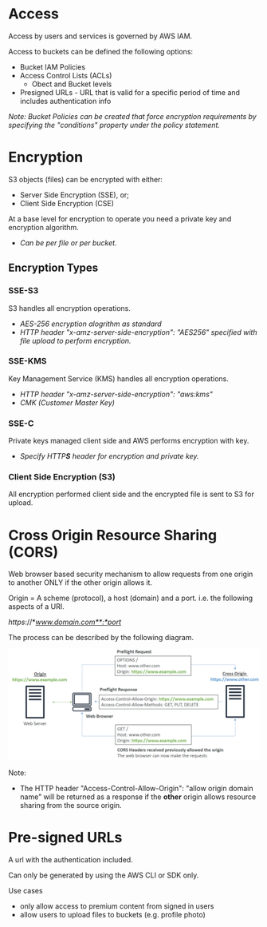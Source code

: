 # Access

Access by users and services is governed by AWS IAM.

Access to buckets can be defined the following options:
- Bucket IAM Policies
- Access Control Lists (ACLs)
    - Obect and Bucket levels
- Presigned URLs - URL that is valid for a specific period of time and includes authentication info

*Note: Bucket Policies can be created that force encryption requirements by specifying the "conditions" property under the policy statement.*

# Encryption

S3 objects (files) can be encrypted with either:
- Server Side Encryption (SSE), or;
- Client Side Encryption (CSE)

At a base level for encryption to operate you need a private key and encryption algorithm.

- *Can be per file or per bucket.*

## Encryption Types

### SSE-S3

S3 handles all encryption operations.

- *AES-256 encryption alogrithm as standard*
- *HTTP header "x-amz-server-side-encryption": "AES256" specified with file upload to perform encryption.*

### SSE-KMS

Key Management Service (KMS) handles all encryption operations.

- *HTTP header "x-amz-server-side-encryption": "aws:kms"*
- *CMK (Customer Master Key)*

### SSE-C

Private keys managed client side and AWS performs encryption with key.

- *Specify HTTP**S** header for encryption and private key.*

### Client Side Encryption (S3)

All encryption performed client side and the encrypted file is sent to S3 for upload.

# Cross Origin Resource Sharing (CORS)

Web browser based security mechanism to allow requests from one origin to another ONLY if the other origin allows it.

Origin = A scheme (protocol), a host (domain) and a port. i.e. the following aspects of a URI.

*https*://**www.domain.com**:*port*

The process can be described by the following diagram.

![](./../../../img/cors_process.png)

Note:
- The HTTP header "Access-Control-Allow-Origin": "allow origin domain name" will be returned as a response if the **other** origin allows resource sharing from the source origin.

# Pre-signed URLs

A url with the authentication included.

Can only be generated by using the AWS CLI or SDK only.

Use cases
- only allow access to premium content from signed in users
- allow users to upload files to buckets (e.g. profile photo)


